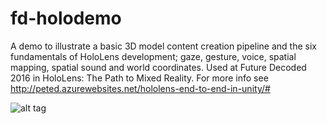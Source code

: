 # fd-holodemo
A demo to illustrate a basic 3D model content creation pipeline and the six fundamentals of HoloLens development; gaze, gesture, voice, spatial mapping, spatial sound and world coordinates. Used at Future Decoded 2016 in HoloLens: The Path to Mixed Reality. For more info see http://peted.azurewebsites.net/hololens-end-to-end-in-unity/# 

![alt tag](https://raw.github.com/peted70/fd-holodemo/master/img/holodemo.PNG)

